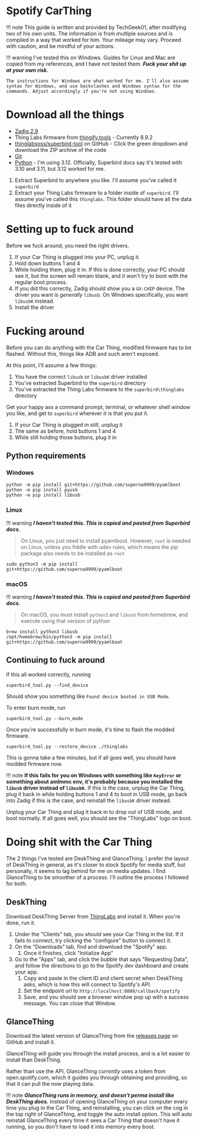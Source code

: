 # Spotify CarThing

!!! note
    This guide is written and provided by TechGeek01, after modifying two of his own units.
    The information is from multiple sources and is compiled in a way that worked for him. Your mileage may vary.
    Proceed with caution, and be mindful of your actions.

!!! warning
    I've tested this on Windows. Guides for Linux and Mac are copied from my references, and I have not tested them. ***Fuck your shit up at your own risk.***

    The instructions for Windows are what worked for me. I'll also assume syntax for Windows, and use backslashes and Windows syntax for the commands. Adjust accordingly if you're not using Windows.

# Download all the things

- [Zadig 2.9](https://zadig.akeo.ie/)
- Thing Labs firmware from [thingify.tools](https://thingify.tools/) - Currently 8.9.2
- [thinglabsoss/superbird-tool](https://github.com/thinglabsoss/superbird-tool) on GitHub - Click the green dropdown and download the ZIP archive of the code  
- [Git](https://git-scm.com/downloads)
- [Python](https://www.python.org/) - I'm using 3.12. Officially, Superbird docs say it's tested with 3.10 and 3.11, but 3.12 worked for me.

1. Extract Superbird to anywhere you like. I'll assume you've called it `superbird`
2. Extract your Thing Labs firmware to a folder inside of `superbird`. I'll assume you've called this `thinglabs`. This folder should have all the data files directly inside of it

# Setting up to fuck around

Before we fuck around, you need the right drivers.  
1. If your Car Thing is plugged into your PC, unplug it.  
2. Hold down buttons 1 and 4  
3. While holding them, plug it in. If this is done correctly, your PC should see it, but the screen will remain blank, and it won't try to boot with the regular boot process.  
4. If you did this correctly, Zadig should show you a `GX-CHIP` device. The driver you want is *generally* `libusb`. On Windows specifically, you want `libusbK` instead.  
5. Install the driver  

# Fucking around

Before you can do anything with the Car Thing, modified firmware has to be flashed. Without this, things like ADB and such aren't exposed.

At this point, I'll assume a few things:  
1. You have the correct `libusb` or `libusbK` driver installed  
2. You've extracted Superbird to the `superbird` directory  
3. You've extracted the Thing Labs firmware to the `superbird\thinglabs` directory  

Get your happy ass a command prompt, terminal, or whatever shell window you like, and get to `superbird` wherever it is that you put it.

1. If your Car Thing is plugged in still, unplug it  
2. The same as before, hold buttons 1 and 4  
3. While still holding those buttons, plug it in  

## Python requirements

### Windows

```
python -m pip install git+https://github.com/superna9999/pyamlboot
python -m pip install pyusb
python -m pip install libusb
```

### Linux

!!! warning
    ***I haven't tested this. This is copied and pasted from Superbird docs.***

> On Linux, you just need to install pyamlboot. However, `root` is needed on Linux, unless you fiddle with udev rules, which means the pip package also needs to be installed as `root`

```
sudo python3 -m pip install git+https://github.com/superna9999/pyamlboot
```

### macOS

!!! warning
    ***I haven't tested this. This is copied and pasted from Superbird docs.***

> On macOS, you must install `python3` and `libusb` from homebrew, and execute using that version of python

```
brew install python3 libusb
/opt/homebrew/bin/python3 -m pip install git+https://github.com/superna9999/pyamlboot
```

## Continuing to fuck around

If this all worked correctly, running

```
superbird_tool.py --find_device
```
Should show you something like `Found device booted in USB Mode`.

To enter burn mode, run

```
superbird_tool.py --burn_mode
```

Once you're successfully in burn mode, it's time to flash the modded firmware.
```
superbird_tool.py --restore_device ./thinglabs
```

This is gonna take a few minutes, but if all goes well, you should have modded firmware now.

!!! note
    **If this fails for you on Windows with something like `KeyError` or something about amlmmc env, it's probably because you installed the `libusb` driver instead of `libusbK`.** If this is the case, unplug the Car Thing, plug it back in while holding buttons 1 and 4 to boot in USB mode, go back into Zadig if this is the case, and reinstall the `libusbK` driver instead.

Unplug your Car Thing and plug it back in to drop out of USB mode, and boot normally. If all goes well, you should see the "ThingLabs" logo on boot.

# Doing shit with the Car Thing

The 2 things I've tested are DeskThing and GlanceThing. I prefer the layout of DeskThing in general, as it's closer to stock Spotify for media stuff, but personally, it seems to lag behind for me on media updates. I find GlanceThing to be smoother of a process. I'll outline the process I followed for both.

## DeskThing

Download DeskThing Server from [ThingLabs](https://thingify.tools/firmware/aKYXqc_4TE-hv8Q1Khr7F?tab=versions) and install it. When you're done, run it.

1. Under the "Clients" tab, you *should* see your Car Thing in the list. If it fails to connect, try clicking the "configure" button to connect it.  
2. On the "Downloads" tab, find and download the "Spotify" app.  
    1. Once it finishes, click "Initialize App"  
3. Go to the "Apps" tab, and click the bubble that says "Requesting Data", and follow the directions to go to the Spotify dev dashboard and create your app.  
    1. Copy and paste in the client ID and client secret when DeskThing asks, which is how this will connect to Spotify's API.  
    2. Set the endpoint url to `http://localhost:8888/callback/spotify`  
    3. Save, and you should see a browser window pop up with a success message. You can close that Window.  

## GlanceThing

Download the latest version of GlanceThing from the [releases page](https://github.com/BluDood/GlanceThing/releases) on GitHub and install it.

GlanceThing will guide you through the install process, and is a lot easier to install than DeskThing.

Rather than use the API, GlanceThing *currently* uses a token from open.spotify.com, which it guides you through obtaining and providing, so that it can pull the now playing data.

!!! note
    ***GlanceThing runs in memory, and doesn't perma install like DeskThing does.*** Instead of opening GlanceThing on your computer every time you plug in the Car Thing, and reinstalling, you can click on the cog in the top right of GlanceThing, and toggle the auto install option. This will auto reinstall GlanceThing every time it sees a Car Thing that doesn't have it running, so you don't have to load it into memory every boot.
